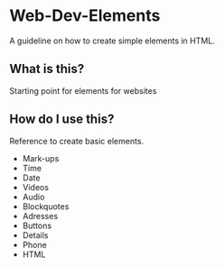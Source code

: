 # Web-Dev-Elements
A guideline on how to create simple elements in HTML.
## What is this?
 Starting point for elements for websites
## How do I use this?
 Reference to create basic elements. 
- Mark-ups
- Time
- Date
- Videos
- Audio
- Blockquotes
- Adresses
- Buttons
- Details
- Phone
- HTML